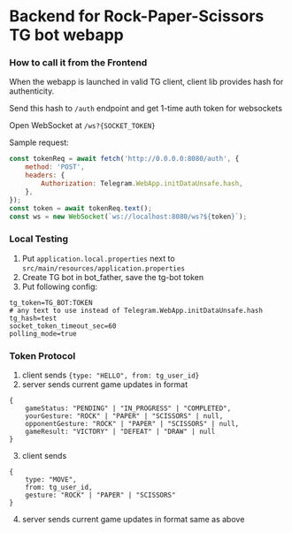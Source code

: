 # Backend for Rock-Paper-Scissors TG bot webapp

### How to call it from the Frontend

When the webapp is launched in valid TG client,
client lib provides hash for authenticity.

Send this hash to `/auth` endpoint and get 1-time auth token for websockets

Open WebSocket at `/ws?{SOCKET_TOKEN}`

Sample request:

```javascript
const tokenReq = await fetch('http://0.0.0.0:8080/auth', {
    method: 'POST',
    headers: {
        Authorization: Telegram.WebApp.initDataUnsafe.hash,
    },
});
const token = await tokenReq.text();
const ws = new WebSocket(`ws://localhost:8080/ws?${token}`);
```

### Local Testing

1. Put `application.local.properties` next to `src/main/resources/application.properties`
2. Create TG bot in bot_father, save the tg-bot token
3. Put following config:

```properties
tg_token=TG_BOT:TOKEN
# any text to use instead of Telegram.WebApp.initDataUnsafe.hash
tg_hash=test
socket_token_timeout_sec=60
polling_mode=true
```

### Token Protocol

1. client sends `{type: "HELLO", from: tg_user_id}`
2. server sends current game updates in format

```
{
    gameStatus: "PENDING" | "IN_PROGRESS" | "COMPLETED",
    yourGesture: "ROCK" | "PAPER" | "SCISSORS" | null,
    opponentGesture: "ROCK" | "PAPER" | "SCISSORS" | null,
    gameResult: "VICTORY" | "DEFEAT" | "DRAW" | null
}
```

3. client sends

```
{
    type: "MOVE",
    from: tg_user_id,
    gesture: "ROCK" | "PAPER" | "SCISSORS"
}
```

4. server sends current game updates in format same as above

